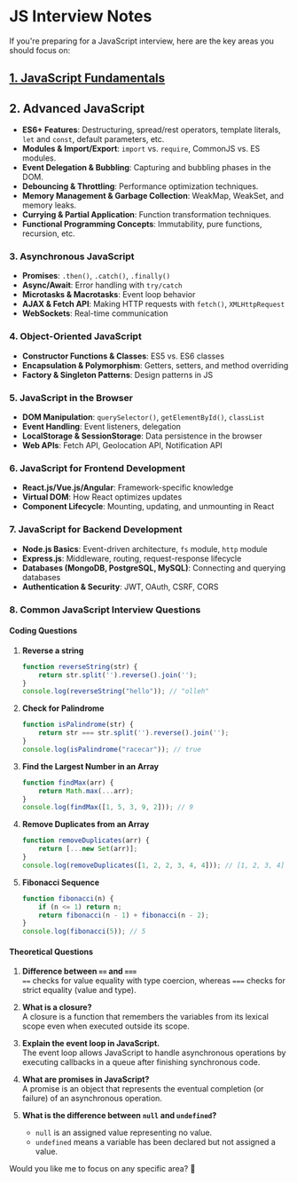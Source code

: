# JS Interview Notes

If you're preparing for a JavaScript interview, here are the key areas you should focus on:

## [1. JavaScript Fundamentals](fundamentals.md)

## 2. Advanced JavaScript
- **ES6+ Features**: Destructuring, spread/rest operators, template literals, `let` and `const`, default parameters, etc.
- **Modules & Import/Export**: `import` vs. `require`, CommonJS vs. ES modules.
- **Event Delegation & Bubbling**: Capturing and bubbling phases in the DOM.
- **Debouncing & Throttling**: Performance optimization techniques.
- **Memory Management & Garbage Collection**: WeakMap, WeakSet, and memory leaks.
- **Currying & Partial Application**: Function transformation techniques.
- **Functional Programming Concepts**: Immutability, pure functions, recursion, etc.

### **3. Asynchronous JavaScript**
- **Promises**: `.then()`, `.catch()`, `.finally()`
- **Async/Await**: Error handling with `try/catch`
- **Microtasks & Macrotasks**: Event loop behavior
- **AJAX & Fetch API**: Making HTTP requests with `fetch()`, `XMLHttpRequest`
- **WebSockets**: Real-time communication

### **4. Object-Oriented JavaScript**
- **Constructor Functions & Classes**: ES5 vs. ES6 classes
- **Encapsulation & Polymorphism**: Getters, setters, and method overriding
- **Factory & Singleton Patterns**: Design patterns in JS

### **5. JavaScript in the Browser**
- **DOM Manipulation**: `querySelector()`, `getElementById()`, `classList`
- **Event Handling**: Event listeners, delegation
- **LocalStorage & SessionStorage**: Data persistence in the browser
- **Web APIs**: Fetch API, Geolocation API, Notification API

### **6. JavaScript for Frontend Development**
- **React.js/Vue.js/Angular**: Framework-specific knowledge
- **Virtual DOM**: How React optimizes updates
- **Component Lifecycle**: Mounting, updating, and unmounting in React

### **7. JavaScript for Backend Development**
- **Node.js Basics**: Event-driven architecture, `fs` module, `http` module
- **Express.js**: Middleware, routing, request-response lifecycle
- **Databases (MongoDB, PostgreSQL, MySQL)**: Connecting and querying databases
- **Authentication & Security**: JWT, OAuth, CSRF, CORS

### **8. Common JavaScript Interview Questions**
#### **Coding Questions**
1. **Reverse a string**  
   ```js
   function reverseString(str) {
       return str.split('').reverse().join('');
   }
   console.log(reverseString("hello")); // "olleh"
   ```

2. **Check for Palindrome**  
   ```js
   function isPalindrome(str) {
       return str === str.split('').reverse().join('');
   }
   console.log(isPalindrome("racecar")); // true
   ```

3. **Find the Largest Number in an Array**  
   ```js
   function findMax(arr) {
       return Math.max(...arr);
   }
   console.log(findMax([1, 5, 3, 9, 2])); // 9
   ```

4. **Remove Duplicates from an Array**  
   ```js
   function removeDuplicates(arr) {
       return [...new Set(arr)];
   }
   console.log(removeDuplicates([1, 2, 2, 3, 4, 4])); // [1, 2, 3, 4]
   ```

5. **Fibonacci Sequence**  
   ```js
   function fibonacci(n) {
       if (n <= 1) return n;
       return fibonacci(n - 1) + fibonacci(n - 2);
   }
   console.log(fibonacci(5)); // 5
   ```

#### **Theoretical Questions**
1. **Difference between `==` and `===`**  
   `==` checks for value equality with type coercion, whereas `===` checks for strict equality (value and type).

2. **What is a closure?**  
   A closure is a function that remembers the variables from its lexical scope even when executed outside its scope.

3. **Explain the event loop in JavaScript.**  
   The event loop allows JavaScript to handle asynchronous operations by executing callbacks in a queue after finishing synchronous code.

4. **What are promises in JavaScript?**  
   A promise is an object that represents the eventual completion (or failure) of an asynchronous operation.

5. **What is the difference between `null` and `undefined`?**  
   - `null` is an assigned value representing no value.  
   - `undefined` means a variable has been declared but not assigned a value.

Would you like me to focus on any specific area? 🚀
